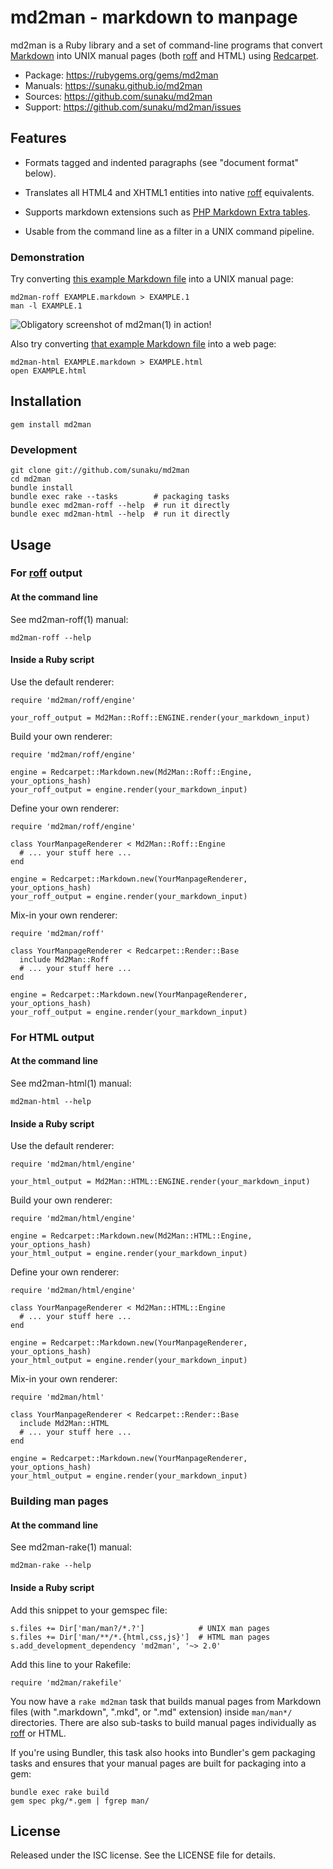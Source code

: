 # md2man - markdown to manpage

md2man is a Ruby library and a set of command-line programs that convert
[Markdown] into UNIX manual pages (both [roff] and HTML) using [Redcarpet].

* Package: <https://rubygems.org/gems/md2man>
* Manuals: <https://sunaku.github.io/md2man>
* Sources: <https://github.com/sunaku/md2man>
* Support: <https://github.com/sunaku/md2man/issues>

## Features

  * Formats tagged and indented paragraphs (see "document format" below).

  * Translates all HTML4 and XHTML1 entities into native [roff] equivalents.

  * Supports markdown extensions such as [PHP Markdown Extra tables][tables].

  * Usable from the command line as a filter in a UNIX command pipeline.

### Demonstration

Try converting [this example Markdown file][example] into a UNIX manual page:

    md2man-roff EXAMPLE.markdown > EXAMPLE.1
    man -l EXAMPLE.1

![Obligatory screenshot of md2man(1) in action!](
https://raw.github.com/sunaku/md2man/master/EXAMPLE.png)

Also try converting [that example Markdown file][example] into a web page:

    md2man-html EXAMPLE.markdown > EXAMPLE.html
    open EXAMPLE.html

## Installation

    gem install md2man

### Development

    git clone git://github.com/sunaku/md2man
    cd md2man
    bundle install
    bundle exec rake --tasks        # packaging tasks
    bundle exec md2man-roff --help  # run it directly
    bundle exec md2man-html --help  # run it directly

## Usage

### For [roff] output

#### At the command line

See md2man-roff(1) manual:

    md2man-roff --help

#### Inside a Ruby script

Use the default renderer:

    require 'md2man/roff/engine'

    your_roff_output = Md2Man::Roff::ENGINE.render(your_markdown_input)

Build your own renderer:

    require 'md2man/roff/engine'

    engine = Redcarpet::Markdown.new(Md2Man::Roff::Engine, your_options_hash)
    your_roff_output = engine.render(your_markdown_input)

Define your own renderer:

    require 'md2man/roff/engine'

    class YourManpageRenderer < Md2Man::Roff::Engine
      # ... your stuff here ...
    end

    engine = Redcarpet::Markdown.new(YourManpageRenderer, your_options_hash)
    your_roff_output = engine.render(your_markdown_input)

Mix-in your own renderer:

    require 'md2man/roff'

    class YourManpageRenderer < Redcarpet::Render::Base
      include Md2Man::Roff
      # ... your stuff here ...
    end

    engine = Redcarpet::Markdown.new(YourManpageRenderer, your_options_hash)
    your_roff_output = engine.render(your_markdown_input)

### For HTML output

#### At the command line

See md2man-html(1) manual:

    md2man-html --help

#### Inside a Ruby script

Use the default renderer:

    require 'md2man/html/engine'

    your_html_output = Md2Man::HTML::ENGINE.render(your_markdown_input)

Build your own renderer:

    require 'md2man/html/engine'

    engine = Redcarpet::Markdown.new(Md2Man::HTML::Engine, your_options_hash)
    your_html_output = engine.render(your_markdown_input)

Define your own renderer:

    require 'md2man/html/engine'

    class YourManpageRenderer < Md2Man::HTML::Engine
      # ... your stuff here ...
    end

    engine = Redcarpet::Markdown.new(YourManpageRenderer, your_options_hash)
    your_html_output = engine.render(your_markdown_input)

Mix-in your own renderer:

    require 'md2man/html'

    class YourManpageRenderer < Redcarpet::Render::Base
      include Md2Man::HTML
      # ... your stuff here ...
    end

    engine = Redcarpet::Markdown.new(YourManpageRenderer, your_options_hash)
    your_html_output = engine.render(your_markdown_input)

### Building man pages

#### At the command line

See md2man-rake(1) manual:

    md2man-rake --help

#### Inside a Ruby script

Add this snippet to your gemspec file:

    s.files += Dir['man/man?/*.?']            # UNIX man pages
    s.files += Dir['man/**/*.{html,css,js}']  # HTML man pages
    s.add_development_dependency 'md2man', '~> 2.0'

Add this line to your Rakefile:

    require 'md2man/rakefile'

You now have a `rake md2man` task that builds manual pages from Markdown files
(with ".markdown", ".mkd", or ".md" extension) inside `man/man*/` directories.
There are also sub-tasks to build manual pages individually as [roff] or HTML.

If you're using Bundler, this task also hooks into Bundler's gem packaging
tasks and ensures that your manual pages are built for packaging into a gem:

    bundle exec rake build
    gem spec pkg/*.gem | fgrep man/

## License

Released under the ISC license.  See the LICENSE file for details.

[roff]: http://troff.org
[Markdown]: http://daringfireball.net/projects/markdown/
[Redcarpet]: https://github.com/vmg/redcarpet
[example]: https://raw.github.com/sunaku/md2man/master/EXAMPLE.markdown
[tables]: http://michelf.com/projects/php-markdown/extra/#table
